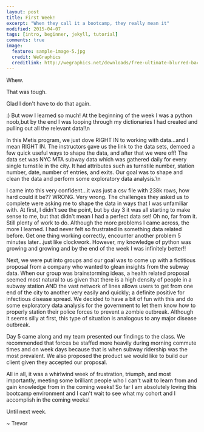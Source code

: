 ```yaml
---
layout: post
title: First Week!
excerpt: "When they call it a bootcamp, they really mean it"
modified: 2015-04-07
tags: [intro, beginner, jekyll, tutorial]
comments: true
image:
  feature: sample-image-5.jpg
  credit: WeGraphics
  creditlink: http://wegraphics.net/downloads/free-ultimate-blurred-background-pack/
---
```


Whew.

That was tough.

Glad I don't have to do that again.

:)
But wow I learned so much!  At the beginning of the week I was a python noob,but by the end I was looping through my dictionaries I had created and pulling out all the relevant data!\n

In this Metis program, we just dove RIGHT IN to working with data...and I mean RIGHT IN.  The instructors gave us the link to the data sets, demoed a few quick useful ways to shape the data, and after that we were off!  The data set was NYC MTA subway data which was gathered daily for every single turnstile in the city.  It had attributes such as turnstile number, station number,
date, number of entries, and exits.  Our goal was to shape and clean the data and perform some exploratory data analysis.\n

I came into this very confident...it was just a csv file with 238k rows, how hard could it be?? WRONG. Very wrong.  The challenges they asked us to complete were asking me to shape the data in ways that I was unfamiliar with.  At first, I didn't see the point, but by day 3 it was all starting to make sense to me, but that didn't mean I had a perfect data set!  Oh no, far from it.  Still plenty of work to do.  Although the more problems I came across, the more I learned.  I had never felt so frustrated in something data related before.  Get one thing working correctly, encounter another problem 5 minutes later...just like clockwork.  However, my knowledge of python was growing and growing and by the end of the week I was infinitely better!!

Next, we were put into groups and our goal was to come up with a fictitious proposal from a company who wanted to glean insights from the subway data.  When our group was brainstorming ideas, a health related proposal seemed most natural to us given that there is a high density of people in a subway station AND the vast network of lines allows users to get from one end of the city to another very easily and quickly; a definite positive for infectious disease spread.  We decided to have a bit of fun with this and do some exploratory data analysis for the government to let them know how to properly station their police forces to prevent a zombie outbreak.  Although it seems silly at first, this type of situation is analogous to any major disease outbreak.

Day 5 came along and my team presented our findings to the class.  We recommended that forces be staffed more heavily during morning commute times and on week days because that is when subway ridership was the most prevalent.  We also proposed the product we would like to build our client given they accepted our proposal.

All in all, it was a whirlwind week of frustration, triumph, and most importantly, meeting some brilliant people who I can't wait to learn from and gain knowledge from in the coming weeks!  So far I am absolutely loving this bootcamp environment and I can't wait to see what my cohort and I accomplish
in the coming weeks!

Until next week.

~ Trevor
